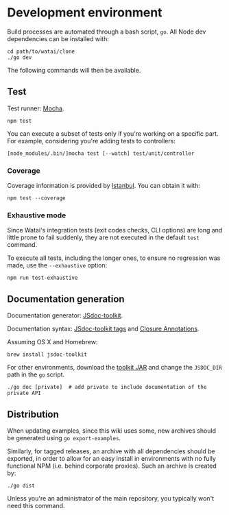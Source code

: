 Development environment
=======================

Build processes are automated through a bash script, `go`. All Node dev dependencies can be installed with:

	cd path/to/watai/clone
	./go dev

The following commands will then be available.


Test
----

Test runner: [Mocha](http://visionmedia.github.com/mocha/).

	npm test

You can execute a subset of tests only if you're working on a specific part. For example, considering you're adding tests to controllers:

	[node_modules/.bin/]mocha test [--watch] test/unit/controller


### Coverage ###

Coverage information is provided by [Istanbul](https://github.com/yahoo/istanbul). You can obtain it with:

	npm test --coverage


### Exhaustive mode ###

Since Watai's integration tests (exit codes checks, CLI options) are long and little prone to fail suddenly, they are not executed in the default `test` command.

To execute all tests, including the longer ones, to ensure no regression was made, use the `--exhaustive` option:

	npm run test-exhaustive


Documentation generation
------------------------

Documentation generator: [JSdoc-toolkit](https://code.google.com/p/jsdoc-toolkit/).

Documentation syntax: [JSdoc-toolkit tags](https://code.google.com/p/jsdoc-toolkit/w/list) and [Closure Annotations](https://developers.google.com/closure/compiler/docs/js-for-compiler).

Assuming OS X and Homebrew:

	brew install jsdoc-toolkit

For other environments, download the [toolkit JAR](https://code.google.com/p/jsdoc-toolkit/downloads/detail?name=jsdoc_toolkit-2.4.0.zip&can=2&q=) and change the `JSDOC_DIR` path in the `go` script.

	./go doc [private]	# add private to include documentation of the private API


Distribution
------------

When updating examples, since this wiki uses some, new archives should be generated using `go export-examples`.

Similarly, for tagged releases, an archive with all dependencies should be exported, in order to allow for an easy install in environments with no fully functional NPM (i.e. behind corporate proxies). Such an archive is created by:

	./go dist

Unless you're an administrator of the main repository, you typically won't need this command.
